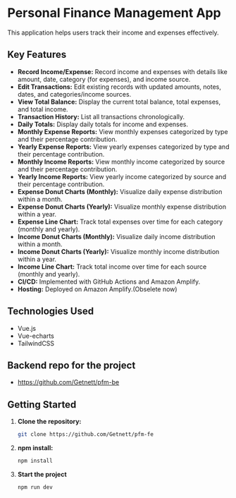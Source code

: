 # Personal Finance Management App

This application helps users track their income and expenses effectively.

## Key Features

* **Record Income/Expense:** Record income and expenses with details like amount, date, category (for expenses), and income source.
* **Edit Transactions:** Edit existing records with updated amounts, notes, dates, and categories/income sources.
* **View Total Balance:** Display the current total balance, total expenses, and total income.
* **Transaction History:** List all transactions chronologically.
* **Daily Totals:** Display daily totals for income and expenses.
* **Monthly Expense Reports:** View monthly expenses categorized by type and their percentage contribution.
* **Yearly Expense Reports:** View yearly expenses categorized by type and their percentage contribution.
* **Monthly Income Reports:** View monthly income categorized by source and their percentage contribution.
* **Yearly Income Reports:** View yearly income categorized by source and their percentage contribution.
* **Expense Donut Charts (Monthly):** Visualize daily expense distribution within a month.
* **Expense Donut Charts (Yearly):** Visualize monthly expense distribution within a year.
* **Expense Line Chart:** Track total expenses over time for each category (monthly and yearly).
* **Income Donut Charts (Monthly):** Visualize daily income distribution within a month.
* **Income Donut Charts (Yearly):** Visualize monthly income distribution within a year.
* **Income Line Chart:** Track total income over time for each source (monthly and yearly).
* **CI/CD:** Implemented with GitHub Actions and  Amazon Amplify.
* **Hosting:** Deployed on Amazon Amplify.(Obselete now)

## Technologies Used

* Vue.js
* Vue-echarts
* TailwindCSS

## Backend repo for the project

* https://github.com/Getnett/pfm-be


## Getting Started

1. **Clone the repository:** 
   ```bash
   git clone https://github.com/Getnett/pfm-fe
2. **npm install:**
   ```bash
   npm install

3. **Start the project**
   ```bash
   npm run dev
